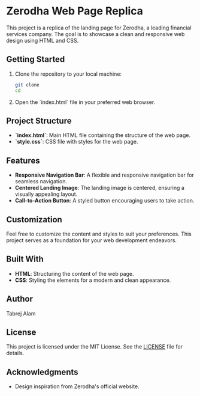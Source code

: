 # Zerodha Web Page Replica

This project is a replica of the landing page for Zerodha, a leading financial services company. The goal is to showcase a clean and responsive web design using HTML and CSS.

## Getting Started

1. Clone the repository to your local machine:

   ```bash
   git clone
   cd 

2. Open the \`index.html\` file in your preferred web browser.

## Project Structure

- **\`index.html\`**: Main HTML file containing the structure of the web page.
- **\`style.css\`**: CSS file with styles for the web page.

## Features

- **Responsive Navigation Bar**: A flexible and responsive navigation bar for seamless navigation.
- **Centered Landing Image**: The landing image is centered, ensuring a visually appealing layout.
- **Call-to-Action Button**: A styled button encouraging users to take action.

## Customization

Feel free to customize the content and styles to suit your preferences. This project serves as a foundation for your web development endeavors.

## Built With

- **HTML**: Structuring the content of the web page.
- **CSS**: Styling the elements for a modern and clean appearance.

## Author

Tabrej Alam

## License

This project is licensed under the MIT License. See the [LICENSE](LICENSE) file for details.

## Acknowledgments

- Design inspiration from Zerodha's official website.
